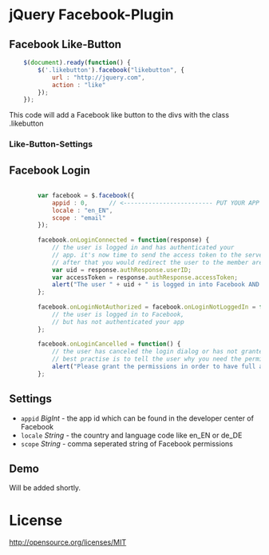 jQuery Facebook-Plugin
======================

## Facebook Like-Button

```js
	$(document).ready(function() {
		$('.likebutton').facebook("likebutton", {
			url : "http://jquery.com",
			action : "like"
		});
	});
```

This code will add a Facebook like button to the divs with the class .likebutton

### Like-Button-Settings

## Facebook Login

```js

		var facebook = $.facebook({
			appid : 0,      // <------------------------- PUT YOUR APP ID IN HERE !!!!!!!!!!!!!
			locale : "en_EN",
			scope : "email"
		});
		
		facebook.onLoginConnected = function(response) {
			// the user is logged in and has authenticated your
			// app. it's now time to send the access token to the server to log the user into your app
			// after that you would redirect the user to the member area -> window.location = "http:// ...";
			var uid = response.authResponse.userID;
			var accessToken = response.authResponse.accessToken;
			alert("The user " + uid + " is logged in into Facebook AND connected to your app! (access token: " + accessToken + ")");
		};
		
		facebook.onLoginNotAuthorized = facebook.onLoginNotLoggedIn = function() {
			// the user is logged in to Facebook,
			// but has not authenticated your app
		};
		
		facebook.onLoginCancelled = function() {
			// the user has canceled the login dialog or has not granted all permissions
			// best practise is to tell the user why you need the permissions.
			alert("Please grant the permissions in order to have full access to all the good things in the app!");
		};

```

## Settings

+ `appid` _BigInt_ - the app id which can be found in the developer center of Facebook
+ `locale` _String_ - the country and language code like en_EN or de_DE
+ `scope` _String_ - comma seperated string of Facebook permissions

## Demo

Will be added shortly.

License
=======

http://opensource.org/licenses/MIT

